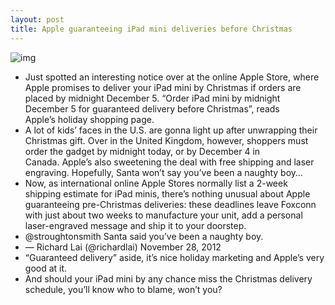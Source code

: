 ```yaml
---
layout: post
title: Apple guaranteeing iPad mini deliveries before Christmas
---
```

![img](http://media.idownloadblog.com/wp-content/uploads/2012/11/Apple-US-online-store-iPad-mini-guaranteed-Christmas-delivery.jpg)
* Just spotted an interesting notice over at the online Apple Store, where Apple promises to deliver your iPad mini by Christmas if orders are placed by midnight December 5. “Order iPad mini by midnight December 5 for guaranteed delivery before Christmas”, reads Apple’s holiday shopping page.
* A lot of kids’ faces in the U.S. are gonna light up after unwrapping their Christmas gift. Over in the United Kingdom, however, shoppers must order the gadget by midnight today, or by December 4 in Canada. Apple’s also sweetening the deal with free shipping and laser engraving. Hopefully, Santa won’t say you’ve been a naughty boy…
* Now, as international online Apple Stores normally list a 2-week shipping estimate for iPad minis, there’s nothing unusual about Apple guaranteeing pre-Christmas deliveries: these deadlines leave Foxconn with just about two weeks to manufacture your unit, add a personal laser-engraved message and ship it to your doorstep.
* @stroughtonsmith Santa said you’ve been a naughty boy.
* — Richard Lai (@richardlai) November 28, 2012
* “Guaranteed delivery” aside, it’s nice holiday marketing and Apple’s very good at it.
* And should your iPad mini by any chance miss the Christmas delivery schedule, you’ll know who to blame, won’t you?

